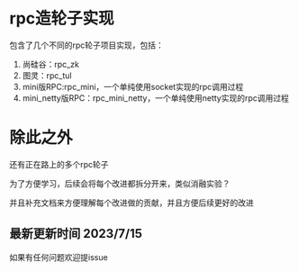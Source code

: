 # rpc造轮子实现

包含了几个不同的rpc轮子项目实现，包括：

1. 尚硅谷：rpc_zk
2. 图灵：rpc_tul
3. mini版RPC:rpc_mini，一个单纯使用socket实现的rpc调用过程
4. mini_netty版RPC：rpc_mini_netty，一个单纯使用netty实现的rpc调用过程

# 除此之外
还有正在路上的多个rpc轮子

为了方便学习，后续会将每个改进都拆分开来，类似消融实验？ 

并且补充文档来方便理解每个改进做的贡献，并且方便后续更好的改进

## 最新更新时间 2023/7/15

如果有任何问题欢迎提issue
